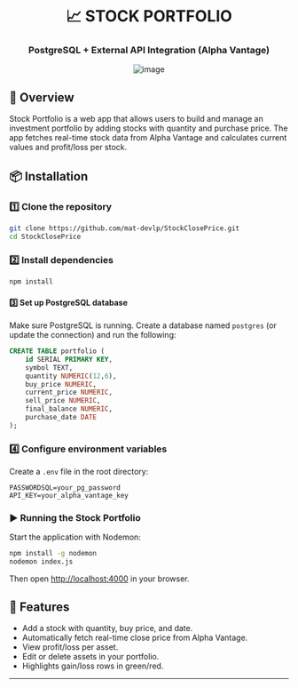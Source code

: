 
<div align="center">

# 📈 STOCK PORTFOLIO

### PostgreSQL + External API Integration (Alpha Vantage)

![image](https://github.com/user-attachments/assets/172a4886-0cd9-47a2-b6e8-2f49da8d79e5)

</div>

## 🚀 Overview
Stock Portfolio is a web app that allows users to build and manage an investment portfolio by adding stocks with quantity and purchase price. The app fetches real-time stock data from Alpha Vantage and calculates current values and profit/loss per stock.

## 📦 Installation

### 1️⃣ Clone the repository
```sh
git clone https://github.com/mat-devlp/StockClosePrice.git
cd StockClosePrice
```

### 2️⃣ Install dependencies
```sh
npm install
```

#### 3️⃣ Set up PostgreSQL database
Make sure PostgreSQL is running. Create a database named `postgres` (or update the connection) and run the following:

```sql
CREATE TABLE portfolio (
    id SERIAL PRIMARY KEY,
    symbol TEXT,
    quantity NUMERIC(12,6),
    buy_price NUMERIC,
    current_price NUMERIC,
    sell_price NUMERIC,
    final_balance NUMERIC,
    purchase_date DATE
);
```

### 4️⃣ Configure environment variables
Create a `.env` file in the root directory:

```env
PASSWORDSQL=your_pg_password
API_KEY=your_alpha_vantage_key
```

### ▶️ Running the Stock Portfolio
Start the application with Nodemon:

```sh
npm install -g nodemon
nodemon index.js
```

Then open [http://localhost:4000](http://localhost:4000) in your browser.

## 📡 Features
- Add a stock with quantity, buy price, and date.
- Automatically fetch real-time close price from Alpha Vantage.
- View profit/loss per asset.
- Edit or delete assets in your portfolio.
- Highlights gain/loss rows in green/red.

---

